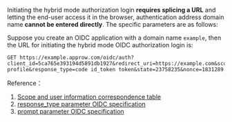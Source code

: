 <IntegrationDetailCard title="Splicing The Login Authorization Link">

Initiating the hybrid mode authorization login **requires splicing a URL** and letting the end-user access it in the browser, authentication address domain name **cannot be entered directly**. The specific parameters are as follows:

<ApiMethodSpec method="get" host="https://<your applicaion domain name>.approw.com" path="/oidc/auth" summary="Splice a link and ask the end user to access it in the browser to initiate an OIDC authorization login request." description="Initiating authorization requires splicing a URL for authorization and letting end users access it in the browser. The specific parameters are as follows:">
<template slot="queryParams">
<ApiMethodParam name="client_id" type="string" required description="Applicaion ID" />
<ApiMethodParam name="redirect_uri" type="string" required>

Callback URL. After the user is successfully authenticated by the OP, the OP will send the id_token and access_token to this address in the form of URL hash. This value **must** appear in the **callback URL** configured in the console, otherwise, the OP is not allowed to call back to this address. When the hybrid mode is enabled, it is recommended to use the HTTPS address for **all** redirect_uri **configured in the console**, otherwise, the access_token will be transmitted in plaintext, which causes security risks. If you want to use the HTTP address, please enable 「**Don't enforce Https for implicit mode callback**」in the console.

</ApiMethodParam>
<ApiMethodParam name="scope" type="string" required>

The permission that needs to be requested must include **openid**. If you need to **get the phone number** and **email**, phone email needs to be included. Multiple scopes should be **separated by spaces**. At the same time, id_token will contain related fields. **The hybrid mode does not support returning refresh_token**, so the offline_access field is invalid.

</ApiMethodParam>
<ApiMethodParam name="response_type" type="string" required description="Applicaion ID">

T return type, optional values are code, id_token and token. The meaning is that after successful authentication, OP returns code, id_token and access_token. [Refer to OIDC specifications](https://openid.net/specs/openid-connect-core-1_0.html#AuthorizationExamples).

</ApiMethodParam>
<ApiMethodParam name="state" type="string" required description="A random string is used to prevent CSRF attacks. If the state value in the response is different from the state value set before the request is sent, it means that it is under attack." />
<ApiMethodParam name="nonce" required type="string">

A random string used to prevent Replay attacks. **It is required in hybrid mode**.

</ApiMethodParam>
<ApiMethodParam name="prompt" type="string">

Can be none, login, consent or select_account, which specifies the interaction mode between OP and End-User. [Refer to OIDC specifications](https://openid.net/specs/openid-connect-core-1_0.html#AuthorizationExamples).

</ApiMethodParam>
</template>
</ApiMethodSpec>

Suppose you create an OIDC application with a domain name `example`, then the URL for initiating the hybrid mode OIDC authorization login is:

```
GET https://example.approw.com/oidc/auth?client_id=5ca765e393194d5891db1927&redirect_uri=https://example.com&scope=openid profile&response_type=code id_token token&state=23758235&nonce=1831289
```

Reference：

1. [Scope and user information correspondence table](docs/en/concepts/oidc-common-questions.md#information-stored-in-socpe)
2. [response_type parameter OIDC specification](https://openid.net/specs/openid-connect-core-1_0.html#AuthRequest)
3. [prompt parameter OIDC specification](https://openid.net/specs/openid-connect-core-1_0.html#AuthRequest)

</IntegrationDetailCard>
